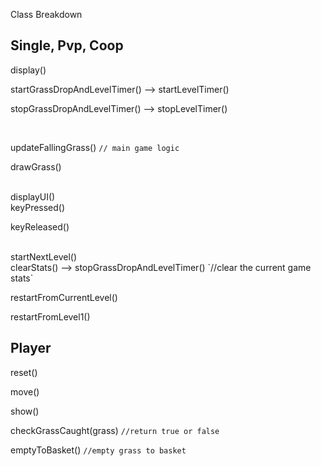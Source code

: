Class Breakdown


## Single, Pvp, Coop
display()
<br>

startGrassDropAndLevelTimer() --> startLevelTimer()

stopGrassDropAndLevelTimer() --> stopLevelTimer()

<br>

updateFallingGrass() `// main game logic`

drawGrass()

<br>
displayUI()

<br>
keyPressed()

keyReleased()

<br>
startNextLevel()

<br>
clearStats() --> stopGrassDropAndLevelTimer() `//clear the current game stats`

restartFromCurrentLevel() 

restartFromLevel1() 


## Player
reset()

move()

show()

checkGrassCaught(grass) `//return true or false`

emptyToBasket() `//empty grass to basket`
